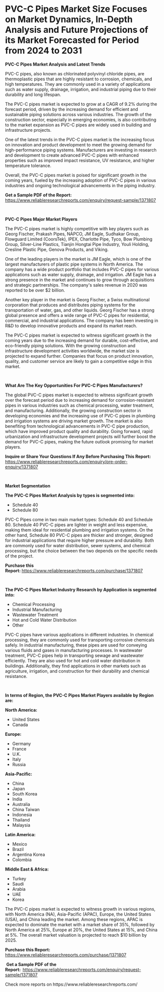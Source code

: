 <p><h1>PVC-C Pipes Market Size Focuses on Market Dynamics, In-Depth Analysis and Future Projections of its Market Forecasted for Period from 2024 to 2031</h1></p><p><strong>PVC-C Pipes Market Analysis and Latest Trends</strong></p>
<p><p>PVC-C pipes, also known as chlorinated polyvinyl chloride pipes, are thermoplastic pipes that are highly resistant to corrosion, chemicals, and high temperatures. They are commonly used in a variety of applications such as water supply, drainage, irrigation, and industrial piping due to their durability and long lifespan.</p><p>The PVC-C pipes market is expected to grow at a CAGR of 9.2% during the forecast period, driven by the increasing demand for efficient and sustainable piping solutions across various industries. The growth of the construction sector, especially in emerging economies, is also contributing to the market expansion as PVC-C pipes are widely used in building and infrastructure projects.</p><p>One of the latest trends in the PVC-C pipes market is the increasing focus on innovation and product development to meet the growing demand for high-performance piping systems. Manufacturers are investing in research and development to create advanced PVC-C pipes with enhanced properties such as improved impact resistance, UV resistance, and higher temperature tolerance.</p><p>Overall, the PVC-C pipes market is poised for significant growth in the coming years, fueled by the increasing adoption of PVC-C pipes in various industries and ongoing technological advancements in the piping industry.</p></p>
<p><strong>Get a Sample PDF of the Report:&nbsp;</strong> <a href="https://www.reliableresearchreports.com/enquiry/request-sample/1371807">https://www.reliableresearchreports.com/enquiry/request-sample/1371807</a></p>
<p>&nbsp;</p>
<p><strong>PVC-C Pipes Major Market Players</strong></p>
<p><p>The PVC-C pipes market is highly competitive with key players such as Georg Fischer, Prakash Pipes, NAPCO, JM Eagle, Sudhakar Group, Flowguard Limited (CoorsTek), IPEX, Charlotte Pipe, Tyco, Bow Plumbing Group, Silver-Line Plastics, Tianjin Hongtai Pipe Industry, Youli Holding, Cresline Plastic Pipe, Genova Products, and Viking. </p><p>One of the leading players in the market is JM Eagle, which is one of the largest manufacturers of plastic pipe systems in North America. The company has a wide product portfolio that includes PVC-C pipes for various applications such as water supply, drainage, and irrigation. JM Eagle has a strong presence in the market and continues to grow through acquisitions and strategic partnerships. The company's sales revenue in 2020 was reported to be over $2 billion.</p><p>Another key player in the market is Georg Fischer, a Swiss multinational corporation that produces and distributes piping systems for the transportation of water, gas, and other liquids. Georg Fischer has a strong global presence and offers a wide range of PVC-C pipes for residential, commercial, and industrial applications. The company has been investing in R&D to develop innovative products and expand its market reach. </p><p>The PVC-C pipes market is expected to witness significant growth in the coming years due to the increasing demand for durable, cost-effective, and eco-friendly piping solutions. With the growing construction and infrastructure development activities worldwide, the market size is projected to expand further. Companies that focus on product innovation, quality, and customer service are likely to gain a competitive edge in this market.</p></p>
<p>&nbsp;</p>
<p><strong>What Are The Key Opportunities For PVC-C Pipes Manufacturers?</strong></p>
<p><p>The global PVC-C pipes market is expected to witness significant growth over the forecast period due to increasing demand for corrosion-resistant pipes in various industries such as chemical processing, water treatment, and manufacturing. Additionally, the growing construction sector in developing economies and the increasing use of PVC-C pipes in plumbing and irrigation systems are driving market growth. The market is also benefiting from technological advancements in PVC-C pipe production, which have improved product quality and durability. Going forward, rapid urbanization and infrastructure development projects will further boost the demand for PVC-C pipes, making the future outlook promising for market players.</p></p>
<p><strong>Inquire or Share Your Questions If Any Before Purchasing This Report:</strong> <a href="https://www.reliableresearchreports.com/enquiry/pre-order-enquiry/1371807">https://www.reliableresearchreports.com/enquiry/pre-order-enquiry/1371807</a></p>
<p>&nbsp;</p>
<p><strong>Market Segmentation</strong></p>
<p><strong>The PVC-C Pipes Market Analysis by types is segmented into:</strong></p>
<p><ul><li>Schedule 40</li><li>Schedule 80</li></ul></p>
<p><p>PVC-C Pipes come in two main market types: Schedule 40 and Schedule 80. Schedule 40 PVC-C pipes are lighter in weight and less expensive, making them ideal for residential plumbing and irrigation systems. On the other hand, Schedule 80 PVC-C pipes are thicker and stronger, designed for industrial applications that require higher pressure and durability. Both are commonly used for water distribution, sewer systems, and chemical processing, but the choice between the two depends on the specific needs of the project.</p></p>
<p><strong>Purchase this Report:&nbsp;</strong><a href="https://www.reliableresearchreports.com/purchase/1371807">https://www.reliableresearchreports.com/purchase/1371807</a></p>
<p>&nbsp;</p>
<p><strong>The PVC-C Pipes Market Industry Research by Application is segmented into:</strong></p>
<p><ul><li>Chemical Processing</li><li>Industrial Manufacturing</li><li>Wastewater Treatment</li><li>Hot and Cold Water Distribution</li><li>Other</li></ul></p>
<p><p>PVC-C pipes have various applications in different industries. In chemical processing, they are commonly used for transporting corrosive chemicals safely. In industrial manufacturing, these pipes are used for conveying various fluids and gases in manufacturing processes. In wastewater treatment, PVC-C pipes help in transporting sewage and wastewater efficiently. They are also used for hot and cold water distribution in buildings. Additionally, they find applications in other markets such as agriculture, irrigation, and construction for their durability and chemical resistance.</p></p>
<p>&nbsp;</p>
<p><strong>In terms of Region, the PVC-C Pipes Market Players available by Region are:</strong></p>
<p>
    <p> <strong> North America: </strong>
        <ul>
            <li>United States</li>
            <li>Canada</li>
        </ul>
        </p> 
    <p> <strong> Europe: </strong>
        <ul>
            <li>Germany</li>
            <li>France</li>
            <li>U.K.</li>
            <li>Italy</li>
            <li>Russia</li>
        </ul>
        </p> 
    <p> <strong> Asia-Pacific: </strong>
        <ul>
            <li>China</li>
            <li>Japan</li>
            <li>South Korea</li>
            <li>India</li>
            <li>Australia</li>
            <li>China Taiwan</li>
            <li>Indonesia</li>
            <li>Thailand</li>
            <li>Malaysia</li>
        </ul>
        </p> 
    <p> <strong> Latin America: </strong>
        <ul>
            <li>Mexico</li>
            <li>Brazil</li>
            <li>Argentina Korea</li>
            <li>Colombia</li>
        </ul>
        </p> 
    <p> <strong> Middle East & Africa: </strong>
        <ul>
            <li>Turkey</li>
            <li>Saudi</li>
            <li>Arabia</li>
            <li>UAE</li>
            <li>Korea</li>
        </ul>
    </p>
    </p>
<p><p>The PVC-C pipes market is expected to witness growth in various regions, with North America (NA), Asia-Pacific (APAC), Europe, the United States (USA), and China leading the market. Among these regions, APAC is expected to dominate the market with a market share of 35%, followed by North America at 25%, Europe at 20%, the United States at 15%, and China at 5%. The overall market valuation is projected to reach $10 billion by 2025.</p></p>
<p><strong>Purchase this Report: </strong><a href="https://www.reliableresearchreports.com/purchase/1371807">https://www.reliableresearchreports.com/purchase/1371807</a></p>
<p>&nbsp;<strong>Get a Sample PDF of the Report:&nbsp;&nbsp;</strong><a href="https://www.reliableresearchreports.com/enquiry/request-sample/1371807">https://www.reliableresearchreports.com/enquiry/request-sample/1371807</a></p>
<p><strong></strong></p>
<p>Check more reports on https://www.reliableresearchreports.com/</p>